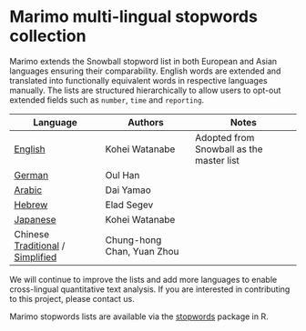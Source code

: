 # Marimo multi-lingual stopwords collection

Marimo extends the Snowball stopword list in both European and Asian languages ensuring their comparability. English words are extended and translated into functionally equivalent words in respective languages manually. The lists are structured hierarchically to allow users to opt-out extended fields such as `number`, `time` and `reporting`.

Language | Authors | Notes
--- | --- | ---
 [English](yaml/stopwords_en.yml) | Kohei Watanabe | Adopted from Snowball as the master list
 [German](yaml/stopwords_de.yml) | Oul Han |
 [Arabic](yaml/stopwords_ar.yml) | Dai Yamao |
 [Hebrew](yaml/stopwords_he.yml) | Elad Segev |
 [Japanese](yaml/stopwords_ja.yml) | Kohei Watanabe
 Chinese [Traditional](yaml/stopwords_zh_traditional.yml) / [Simplified](yaml/stopwords_zh_simplified.yml) | Chung-hong Chan, Yuan Zhou

We will continue to improve the lists and add more languages to enable cross-lingual quantitative text analysis. If you are interested in contributing to this project, please contact us.

Marimo stopwords lists are available via the [stopwords](https://cran.r-project.org/web/packages/stopwords/index.html) package in R.
